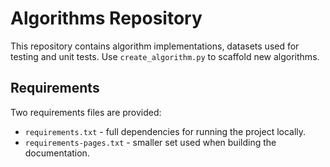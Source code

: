 # Algorithms Repository

This repository contains algorithm implementations, datasets used for testing and
unit tests. Use `create_algorithm.py` to scaffold new algorithms.

## Requirements

Two requirements files are provided:

* `requirements.txt` - full dependencies for running the project locally.
* `requirements-pages.txt` - smaller set used when building the documentation.
